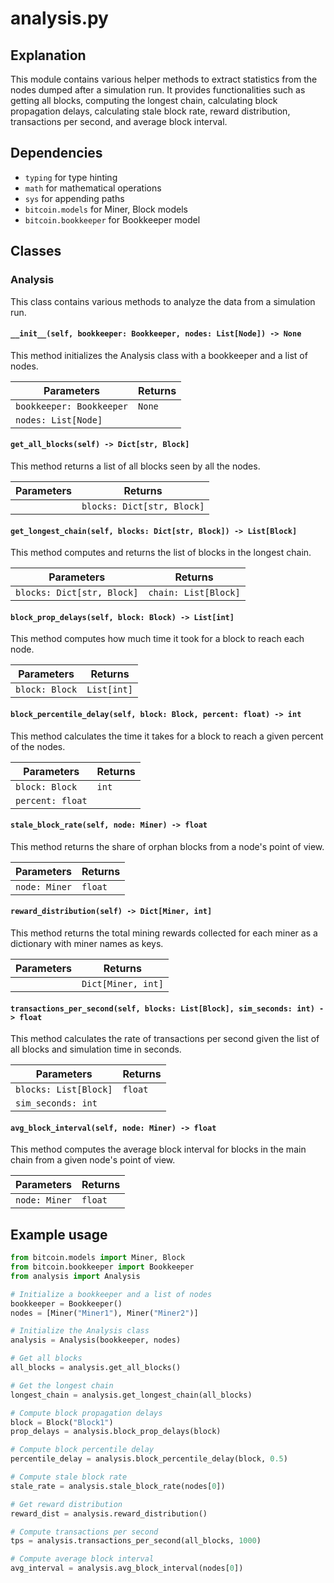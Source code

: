 # analysis.py

## Explanation
This module contains various helper methods to extract statistics from the nodes dumped after a simulation run. It provides functionalities such as getting all blocks, computing the longest chain, calculating block propagation delays, calculating stale block rate, reward distribution, transactions per second, and average block interval.

## Dependencies
- `typing` for type hinting
- `math` for mathematical operations
- `sys` for appending paths
- `bitcoin.models` for Miner, Block models
- `bitcoin.bookkeeper` for Bookkeeper model

## Classes
### Analysis
This class contains various methods to analyze the data from a simulation run.

#### `__init__(self, bookkeeper: Bookkeeper, nodes: List[Node]) -> None`
This method initializes the Analysis class with a bookkeeper and a list of nodes.

| Parameters | Returns |
| --- | --- |
| `bookkeeper: Bookkeeper` | `None` |
| `nodes: List[Node]` | |

#### `get_all_blocks(self) -> Dict[str, Block]`
This method returns a list of all blocks seen by all the nodes.

| Parameters | Returns |
| --- | --- |
| | `blocks: Dict[str, Block]` |

#### `get_longest_chain(self, blocks: Dict[str, Block]) -> List[Block]`
This method computes and returns the list of blocks in the longest chain.

| Parameters | Returns |
| --- | --- |
| `blocks: Dict[str, Block]` | `chain: List[Block]` |

#### `block_prop_delays(self, block: Block) -> List[int]`
This method computes how much time it took for a block to reach each node.

| Parameters | Returns |
| --- | --- |
| `block: Block` | `List[int]` |

#### `block_percentile_delay(self, block: Block, percent: float) -> int`
This method calculates the time it takes for a block to reach a given percent of the nodes.

| Parameters | Returns |
| --- | --- |
| `block: Block` | `int` |
| `percent: float` | |

#### `stale_block_rate(self, node: Miner) -> float`
This method returns the share of orphan blocks from a node's point of view.

| Parameters | Returns |
| --- | --- |
| `node: Miner` | `float` |

#### `reward_distribution(self) -> Dict[Miner, int]`
This method returns the total mining rewards collected for each miner as a dictionary with miner names as keys.

| Parameters | Returns |
| --- | --- |
| | `Dict[Miner, int]` |

#### `transactions_per_second(self, blocks: List[Block], sim_seconds: int) -> float`
This method calculates the rate of transactions per second given the list of all blocks and simulation time in seconds.

| Parameters | Returns |
| --- | --- |
| `blocks: List[Block]` | `float` |
| `sim_seconds: int` | |

#### `avg_block_interval(self, node: Miner) -> float`
This method computes the average block interval for blocks in the main chain from a given node's point of view.

| Parameters | Returns |
| --- | --- |
| `node: Miner` | `float` |

## Example usage
```python
from bitcoin.models import Miner, Block
from bitcoin.bookkeeper import Bookkeeper
from analysis import Analysis

# Initialize a bookkeeper and a list of nodes
bookkeeper = Bookkeeper()
nodes = [Miner("Miner1"), Miner("Miner2")]

# Initialize the Analysis class
analysis = Analysis(bookkeeper, nodes)

# Get all blocks
all_blocks = analysis.get_all_blocks()

# Get the longest chain
longest_chain = analysis.get_longest_chain(all_blocks)

# Compute block propagation delays
block = Block("Block1")
prop_delays = analysis.block_prop_delays(block)

# Compute block percentile delay
percentile_delay = analysis.block_percentile_delay(block, 0.5)

# Compute stale block rate
stale_rate = analysis.stale_block_rate(nodes[0])

# Get reward distribution
reward_dist = analysis.reward_distribution()

# Compute transactions per second
tps = analysis.transactions_per_second(all_blocks, 1000)

# Compute average block interval
avg_interval = analysis.avg_block_interval(nodes[0])
```
